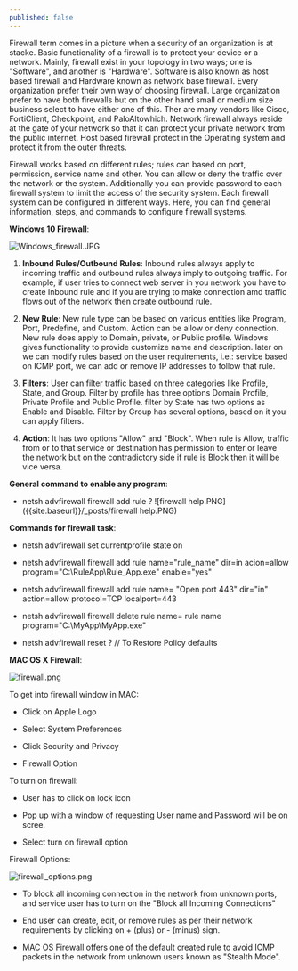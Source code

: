 ```yaml
---
published: false
---
```

Firewall term comes in a picture when a security of an organization is at stacke. Basic functionality of a firewall is to protect your device or a network. Mainly, firewall exist in your topology in two ways; one is "Software", and another is "Hardware". Software is also known as host based firewall and Hardware known as network base firewall. Every organization prefer their own way of choosing firewall. Large organization prefer to have both firewalls but on the other hand small or medium size business select to have either one of this. Ther are many vendors like Cisco, FortiClient, Checkpoint, and PaloAltowhich. Network firewall always reside at the gate of your network so that it can protect your private network from the public internet. Host based firewall protect in the Operating system and protect it from the outer threats. 

  

Firewall works based on different rules; rules can based on port, permission, service name and other. You can allow or deny the traffic over the network or the system. Additionally you can provide password to each firewall system to limit the access of the security system. Each firewall system can be configured in different ways. Here, you can find general information, steps, and commands to configure firewall systems. 

  

**Windows 10 Firewall**: 

![Windows_firewall.JPG]({{site.baseurl}}/_posts/Windows_firewall.JPG) 

  

1. **Inbound Rules/Outbound Rules**: Inbound rules always apply to incoming traffic and outbound rules always imply to outgoing traffic. For example, if user tries to connect web server in you network you have to create Inbound rule and if you are trying to make connection amd traffic flows out of the network then create outbound rule. 

2. **New Rule**: New rule type can be based on various entities like Program, Port,  Predefine, and Custom. Action can be allow or deny connection. New rule does apply to Domain, private, or Public profile. Windows gives functionality to provide customize name and description. later on we can modify rules based on the user requirements, i.e.: service based on ICMP port, we can add or remove IP addresses to follow that rule. 

3. **Filters**: User can filter traffic based on three categories like Profile, State, and Group. Filter by profile has three options Domain Profile, Private Profile and Public Profile. filter by State has two options as Enable and Disable. Filter by Group has several options, based on it you can apply filters. 

4. **Action**: It has two options "Allow" and "Block". When rule is Allow, traffic from or to that service or destination has permission to enter or leave the network but on the contradictory side if rule is Block then it will be vice versa. 

  

**General command to enable any program**: 

- netsh advfirewall firewall add rule ? 
![firewall help.PNG]({{site.baseurl}}/_posts/firewall help.PNG)

  

**Commands for firewall task**:  

- netsh advfirewall set currentprofile state on 

  

- netsh advfirewall  firewall add rule name="rule_name" dir=in acion=allow program="C:\RuleApp\Rule_App.exe" 		   enable="yes" 

  

- netsh advfirewall firewall add rule name= "Open port 443" dir="in" action=allow protocol=TCP localport=443 

  

- netsh advfirewall firewall delete rule name= rule name program="C:\MyApp\MyApp.exe" 

  

- netsh advfirewall reset ? // To Restore Policy defaults 

  

**MAC OS X Firewall**: 

![firewall.png]({{site.baseurl}}/_posts/firewall.png) 

  

To get into firewall window in MAC: 

- Click on Apple Logo 

- Select System Preferences 

- Click Security and Privacy 

- Firewall Option 

  

To turn on firewall: 

- User has to click on lock icon 

- Pop up with a window of requesting User name and Password will be on scree. 

- Select turn on firewall option 

  

Firewall Options: 

![firewall_options.png]({{site.baseurl}}/_posts/firewall_options.png) 

  

- To block all incoming connection in the network from unknown ports, and service user has to turn on the "Block all Incoming Connections" 

- End user can create, edit, or remove rules as per their network requirements by clicking on + (plus) or - (minus) sign. 

- MAC OS Firewall offers one of the default created rule to avoid ICMP packets in the network from unknown users known as "Stealth Mode".
